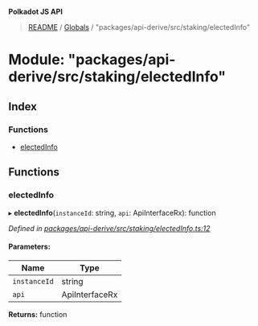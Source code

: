 **Polkadot JS API**

> [README](../README.md) / [Globals](../globals.md) / "packages/api-derive/src/staking/electedInfo"

# Module: "packages/api-derive/src/staking/electedInfo"

## Index

### Functions

* [electedInfo](_packages_api_derive_src_staking_electedinfo_.md#electedinfo)

## Functions

### electedInfo

▸ **electedInfo**(`instanceId`: string, `api`: ApiInterfaceRx): function

*Defined in [packages/api-derive/src/staking/electedInfo.ts:12](https://github.com/polkadot-js/api/blob/cb93cb34b/packages/api-derive/src/staking/electedInfo.ts#L12)*

#### Parameters:

Name | Type |
------ | ------ |
`instanceId` | string |
`api` | ApiInterfaceRx |

**Returns:** function
